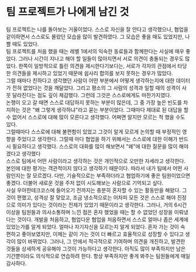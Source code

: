 # 팀 프로젝트가 나에게 남긴 것


팀 프로젝트는 나를 돌아보는 거울이었다. 스스로 자신을 잘 안다고 생각했으나,
협업을 같이하면서 스스로도 몰랐던 모습을 많이 발견하였다. 그 모습은 좋을 때도
있었지만, 나쁠 때도 있었다. <br>
 팀 프로젝트를 처음 했을 때는 레벨 1에서의 익숙한 동료들과 함께한다는 사실에
매우 좋았다. 그러나 시간이 지나고 해야 할 일들이 많아지면서 서로 의견이 충돌되는
경우도 많았다. 한쪽이 일방적으로 틀린 의견을 제시한다기보다는, 서로가 각자의 관점에서
타당한 의견들을 제시하고 있었기 때문에 쉽사리 합의를 보지 못하는 경우가 많았다.
<br>
그럴 때마다 친하다고 생각했던 사람이 어떤 부분에서 어떻게 생각하는지에 대한 데이터가
전혀 없었다는 것을 깨달았다. 그리고 평소의 그 사람의 성격과 일할 때의 성격이 사뭇
달라진다는 점도 깊이 체감했다. 그런데 그것은 스스로에게도 마찬가지였다.
<br>
논쟁이 오고 갈 때면 스스로 대답하지 못하는 부분이 많은데, 그 중 가장 높은 빈도를
차지하는 것은 "왜 그렇게 생각하냐"라고 묻는 부분이었다. 그때마다 제대로 된 대답을
할 수 없어서 스스로에 대해 많이 모른다고 생각했다. 어쩌면 알지만 모르는 척 했을 수도 있다.
<br>
 그럴때마다 스스로에 대해 불편함이 있었고 그것이 알게 모르게 논의할 때 부정적인 
영향을 주었다고 생각한다. 그럴때 마다 협업을 하기 위해서는 스스로에 대한 이해가
반드시 필요하다고 생각했다. 스스로의 대화를 많이 해보면서 "왜"에 대한 질문을 많이
해야 겠다고 생각했다
<br>
 스스로 팀에서 어떤 사람이라고 생각하는 것은 개인적으로 오만한 자세라고 생각한다.
본인에 대한 평가는 객관적이지 않다고 생각하기 때문이다. 따라서 내가 팀에서 어떤 사람인지는
잘 모르겠다. 다만, 기술적으로는 부족하더라고 협업하기에 좋은 팀원이었으면 좋겠다.
더불어 새로운 것을 주저 없이 시도해보는 사람으로 기억되고 싶다. 
<br>
 사실 우아한테크코스에 들어오기 전까지는 충분히 혼자할 수 있는 활동만을 해왔다.
그것이 편했고, 성격상 잘 맞았고, 조금 냉소적으로는 어차피 모든 것은 스스로 해야 진정으로
의미가 있다는 것이라는 전제가 있었기 때문이라고 생각한다. 그러나, 거의 6시간 이상을 팀원들과
의사소통하며 느낀 점은 혼자 했었을 때는 할 수 없었던 성장을 이뤄냈다는 것이다.
개발을 처음하고, 협업다운 협업을 처음하면서 스스로 얼마나 좁은 세계에 있었는가를 
알게 되었다. 얼마나 자기자신을 모르는지 알게 되었다. 혼자 가는 것이 속 편하고 좋아보였지만,
이제는 같이 가는 것이 더 빠르고 효율적으로 성장할 수 있다고 생각이 많이 바뀌었다.
그러나, 그 안에서 적극적으로 기여하며 의견을 개진하고, 발견한 것들을 상세하게 공유해야
그것이 가능하다고 생각한다. 아직도 많이 부족하지만 남은 기간뿐이라도 의식적으로
연습하려 한다. 항상 부족하지만 좋게 봐주는 팀원들에게 매일 감사하다.

